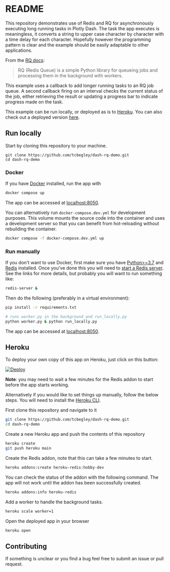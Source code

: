 # README

This repository demonstrates use of Redis and RQ for asynchronously executing
long running tasks in Plotly Dash. The task the app executes is meaningless, it
converts a string to upper case character by character with a time delay for
each character. Hopefully however the programming pattern is clear and the
example should be easily adaptable to other applications.

From the [RQ docs][rq-docs]:

> RQ (Redis Queue) is a simple Python library for queueing jobs and processing
> them in the background with workers.

This example uses a callback to add longer running tasks to an RQ job queue. A
second callback firing on an interval checks the current status of the job,
either retrieving the result or updating a progress bar to indicate progress
made on the task.

This example can be run locally, or deployed as is to [Heroku][heroku]. You can
also check out a deployed version [here][dash-rq-demo].

## Run locally

Start by cloning this repository to your machine.

```
git clone https://github.com/tcbegley/dash-rq-demo.git
cd dash-rq-demo
```

### Docker

If you have [Docker][docker] installed, run the app with

```sh
docker compose up
```

The app can be accessed at [localhost:8050](https://127.0.0.1:8050).

You can alternatively run `docker-compose.dev.yml` for development purposes.
This volume mounts the source code into the container and uses a development
server so that you can benefit from hot-reloading without rebuilding the
container.

```sh
docker compose -f docker-compose.dev.yml up
```
### Run manually

If you don't want to use Docker, first make sure you have
[Python>=3.7][python37] and [Redis][redis] installed. Once you've done this you
will need to [start a Redis server][redis-server]. See the links for more
details, but probably you will want to run something like:

```sh
redis-server &
```

Then do the following (preferably in a virtual environment):

```sh
pip install -r requirements.txt

# runs worker.py in the background and run_locally.py
python worker.py & python run_locally.py
```

The app can be accessed at [localhost:8050](https://127.0.0.1:8050).

## Heroku

To deploy your own copy of this app on Heroku, just click on this button:

[![Deploy](https://www.herokucdn.com/deploy/button.svg)][deploy-endpoint]

**Note**: you may need to wait a few minutes for the Redis addon to start before the app starts working.

Alternatively if you would like to set things up manually, follow the below
steps. You will need to install the [Heroku CLI][heroku-cli].

First clone this repository and navigate to it

```sh
git clone https://github.com/tcbegley/dash-rq-demo.git
cd dash-rq-demo
```

Create a new Heroku app and push the contents of this repository

```sh
heroku create
git push heroku main
```

Create the Redis addon, note that this can take a few minutes to start.

```sh
heroku addons:create heroku-redis:hobby-dev
```

You can check the status of the addon with the following command. The app will not work until the addon has been successfully created.

```sh
heroku addons:info heroku-redis
```

Add a worker to handle the background tasks.

```sh
heroku scale worker=1
```

Open the deployed app in your browser

```sh
heroku open
```

## Contributing

If something is unclear or you find a bug feel free to submit an issue or pull
request.

[dash-rq-demo]: https://dash-rq-demo.herokuapp.com/
[deploy-endpoint]: https://heroku.com/deploy?template=https://github.com/tcbegley/dash-rq-demo
[docker]: https://www.docker.com/
[heroku]: https://www.heroku.com/
[heroku-cli]: https://devcenter.heroku.com/articles/heroku-cli
[python37]: https://www.python.org/
[redis]: https://redis.io/
[redis-server]: https://redis.io/topics/quickstart#starting-redis
[rq-docs]: https://python-rq.org/
